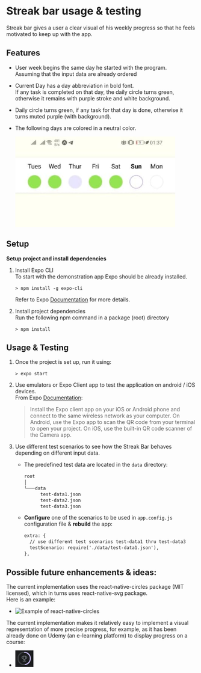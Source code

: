 # Streak bar usage & testing

Streak bar gives a user a clear visual of his weekly progress so that he feels motivated to keep up with the app.

## Features

- User week begins the same day he started with the program.  
  Assuming that the input data are already ordered
- Current Day has a day abbreviation in bold font.  
  If any task is completed on that day, the daily circle turns green, otherwise it remains with purple stroke and white background.
- Daily circle turns green, if any task for that day is done, otherwise it turns muted purple (with background).
- The following days are colored in a neutral color.

  ![Streak Bar Example](./resource/streak-bar-example.jpg "Streak Bar Example")

## Setup

**Setup project and install dependencies**

1. Install Expo CLI  
   To start with the demonstration app Expo should be already installed.

   ```
   > npm install -g expo-cli
   ```

   Refer to Expo [Documentation](https://reactnative.dev/docs/environment-setup) for more details.

1. Install project dependencies  
   Run the following npm command in a package (root) directory
   ```
   > npm install
   ```

## Usage & Testing

1. Once the project is set up, run it using:

   ```
   > expo start
   ```

1. Use emulators or Expo Client app to test the application on android / iOS devices.  
   From Expo [Documentation](https://reactnative.dev/docs/environment-setup):

   > Install the Expo client app on your iOS or Android phone and connect to the same wireless network as your computer. On Android, use the Expo app to scan the QR code from your terminal to open your project. On iOS, use the built-in QR code scanner of the Camera app.

1. Use different test scenarios to see how the Streak Bar behaves depending on different input data.
   - The predefined test data are located in the `data` directory:
     ```
     root
     │
     └───data
           test-data1.json
           test-data2.json
           test-data3.json
     ```
   - **Configure** one of the scenarios to be used in `app.config.js` configuration file & **rebuild** the app:
     ```
     extra: {
       // use different test scenarios test-data1 thru test-data3
       testScenario: require('./data/test-data1.json'),
     },
     ```

## Possible future enhancements & ideas:

The current implementation uses the react-native-circles package (MIT licensed), which in turns uses react-native-svg package.  
Here is an example:

- <img src="https://raw.githubusercontent.com/vetrslav/react-native-circles/HEAD/images/1.png" alt="Example of react-native-circles" width="100"/>

The current implementation makes it relatively easy to implement a visual representation of more precise progress, for example, as it has been already done on Udemy (an e-learning platform) to display progress on a course:

- !["Udemy Progress Bar example"](./resource/udemy-progress-icon.png "Udemy progress bar example")
